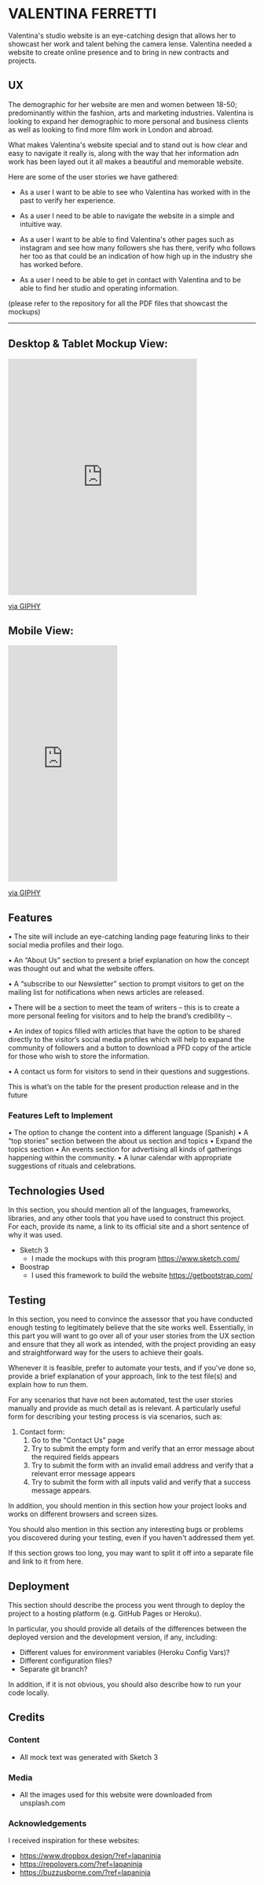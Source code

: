 # VALENTINA FERRETTI 

Valentina's studio website is an eye-catching design that allows her to showcast her work and talent behing the camera lense. Valentina needed a website to create online presence and to bring in new contracts and projects.
 
## UX
 
The demographic for her website are men and women between 18-50; predominantly within the fashion, arts and marketing industries. 
Valentina is looking to expand her demographic to more personal and business clients as well as looking to find more film work in London and abroad.

What makes Valentina's website special and to stand out is how clear and easy to navigate it really is, along with the way that her information adn work has been layed out it all makes a beautiful and memorable website. 

Here are some of the user stories we have gathered:

-	As a user I want to be able to see who Valentina has worked with in the past to verify her experience.

-	As a user I need to be able to navigate the website in a simple and intuitive way.

- As a user I want to be able to find Valentina's other pages such as instagram and see how many followers she has there, verify who follows her too as that could be an indication of how high up in the industry she has worked before.

-	As a user I need to be able to get in contact with Valentina and to be able to find her studio and operating information. 




(please refer to the repository for all the PDF files that showcast the  mockups)

* * *

Desktop & Tablet Mockup View:
-------------


<iframe src="https://giphy.com/embed/l0F0cZ2ZvEVtMhpevQ" width="384" height="480" frameBorder="0" class="giphy-embed" allowFullScreen></iframe><p><a href="https://giphy.com/gifs/l0F0cZ2ZvEVtMhpevQ">via GIPHY</a></p>


Mobile View:
-------------

<iframe src="https://giphy.com/embed/L0YqiTvbslxN7ZZESP" width="222" height="480" frameBorder="0" class="giphy-embed" allowFullScreen></iframe><p><a href="https://giphy.com/gifs/L0YqiTvbslxN7ZZESP">via GIPHY</a></p>



## Features

•	The site will include an eye-catching landing page featuring links to their social media profiles and their logo.

•	An “About Us” section to present a brief explanation on how the concept was thought out and what the website offers. 

•	A “subscribe to our Newsletter” section to prompt visitors to get on the mailing list for notifications when news articles are released. 

•	There will be a section to meet the team of writers – this is to create a more personal feeling for visitors and to help the brand’s credibility –.

•	An index of topics filled with articles that have the option to be shared directly to the visitor’s social media profiles which will help to expand the community of followers and a button to download a PFD copy of the article for those who wish to store the information. 

•	A contact us form for visitors to send in their questions and suggestions. 

This is what’s on the table for the present production release and in the future


### Features Left to Implement

•	The option to change the content into a different language (Spanish)
•	A “top stories” section between the about us section and topics
•	Expand the topics section
•	An events section for advertising all kinds of gatherings happening within the community. 
•	A lunar calendar with appropriate suggestions of rituals and celebrations.


## Technologies Used

In this section, you should mention all of the languages, frameworks, libraries, and any other tools that you have used to construct this project. For each, provide its name, a link to its official site and a short sentence of why it was used.

- Sketch 3 
    - I made the mockups with this program https://www.sketch.com/
- Boostrap 
    - I used this framework to build the website https://getbootstrap.com/


## Testing

In this section, you need to convince the assessor that you have conducted enough testing to legitimately believe that the site works well. Essentially, in this part you will want to go over all of your user stories from the UX section and ensure that they all work as intended, with the project providing an easy and straightforward way for the users to achieve their goals.

Whenever it is feasible, prefer to automate your tests, and if you've done so, provide a brief explanation of your approach, link to the test file(s) and explain how to run them.

For any scenarios that have not been automated, test the user stories manually and provide as much detail as is relevant. A particularly useful form for describing your testing process is via scenarios, such as:

1. Contact form:
    1. Go to the "Contact Us" page
    2. Try to submit the empty form and verify that an error message about the required fields appears
    3. Try to submit the form with an invalid email address and verify that a relevant error message appears
    4. Try to submit the form with all inputs valid and verify that a success message appears.

In addition, you should mention in this section how your project looks and works on different browsers and screen sizes.

You should also mention in this section any interesting bugs or problems you discovered during your testing, even if you haven't addressed them yet.

If this section grows too long, you may want to split it off into a separate file and link to it from here.

## Deployment

This section should describe the process you went through to deploy the project to a hosting platform (e.g. GitHub Pages or Heroku).

In particular, you should provide all details of the differences between the deployed version and the development version, if any, including:
- Different values for environment variables (Heroku Config Vars)?
- Different configuration files?
- Separate git branch?

In addition, if it is not obvious, you should also describe how to run your code locally.


## Credits

### Content
- All mock text was generated with Sketch 3

### Media
- All the images used for this website were downloaded from unsplash.com

### Acknowledgements

I received inspiration for these websites:
- https://www.dropbox.design/?ref=lapaninja 
- https://repolovers.com/?ref=lapaninja
- https://buzzusborne.com/?ref=lapaninja